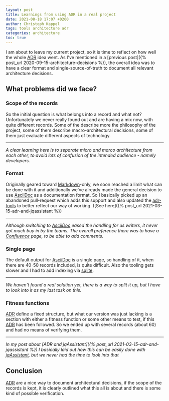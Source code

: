 ```yaml
---
layout: post
title: Learnings from using ADR in a real project
date: 2021-08-18 17:07 +0200
author: Christoph Kappel
tags: tools architecture adr
categories: architecture
toc: true
---
```

I am about to leave my current project, so it is time to reflect on how well the whole [ADR][1]
idea went. As I've mentioned in a
[previous post]({% post_url 2020-09-15-architecture-decisions %}), the overall idea was to have
a clear format and single-source-of-truth to document all relevant architecture decisions.

## What problems did we face?

### Scope of the records

So the initial question is what belongs into a record and what not? Unfortunately we never really
found out and are having a mix now, with quite different records. Some of the describe more the
philosophy of the project, some of them describe macro-architectural decisions, some of them
just evaluate different aspects of technology.

***

_A clear learning here is to separate *micro* and *marco* architecture from each other, to avoid
lots of confusion of the intended audience - namely developers._


### Format

Originally geared toward [Markdown][2]-only, we soon reached a limit what can be done with it and
additionally we've already made the general decision to use [AsciiDoc][3] as a documentation format.
So I basically picked up an abandoned pull-request which adds this support and also updated the
[adr-tools][4] to better reflect our way of working.
([See here]({% post_url 2021-03-15-adr-and-jqassistant %})

***

_Although switching to [AsciiDoc][3] eased the handling for us writers, it never got much buy in by
the teams. The overall preference there was to have a [Confluence][5] page, to be able to add
comments._

### Single page

The default output for [AsciiDoc][3] is a single page, so handling of it, when there are 40-50
records included, is quite difficult. Also the tooling gets slower and I had to add indexing via
[sqlite][6].

***

_We haven't found a real solution yet, there is a way to split it up, but I have to look into it
as my last task on this._

### Fitness functions

[ADR][1] define a fixed structure, but what our version was just lacking is a section with either a
fitness function or some other means to test, if this [ADR][1] has been followed. So we ended up
with several records (about 60) and had no means of verifying them.

***

_In my post about [ADR and jqAssistant]({% post_url 2021-03-15-adr-and-jqassistant %}) I basically
laid out how this can be easily done with [jqAssistant][7], but we never had the time to look into
that_

## Conclusion

[ADR][1] are a nice way to document architectural decisions, if the scope of the records is kept,
it is clearly outlined what this all is about and there is some kind of possible verification.

[1]: https://adr.github.io/
[2]: https://daringfireball.net/projects/markdown/
[3]: https://asciidoc.org/
[4]: https://github.com/npryce/adr-tools
[5]: https://www.atlassian.com/software/confluence
[6]: https://www.sqlite.org/index.html
[7]: https://jqassistant.org/